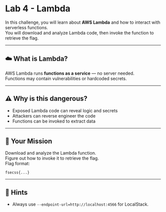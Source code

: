 # Lab 4 - Lambda

In this challenge, you will learn about **AWS Lambda** and how to interact with serverless functions.  
You will download and analyze Lambda code, then invoke the function to retrieve the flag.

---

## ☁️ What is Lambda?

AWS Lambda runs **functions as a service** — no server needed.  
Functions may contain vulnerabilities or hardcoded secrets.

---

## ⚠️ Why is this dangerous?

- Exposed Lambda code can reveal logic and secrets  
- Attackers can reverse engineer the code  
- Functions can be invoked to extract data

---

## 🏹 Your Mission

Download and analyze the Lambda function.  
Figure out how to invoke it to retrieve the flag.  
Flag format:

```
fsecss{...}
```

---

## 🧠 Hints
- Always use `--endpoint-url=http://localhost:4566` for LocalStack.
